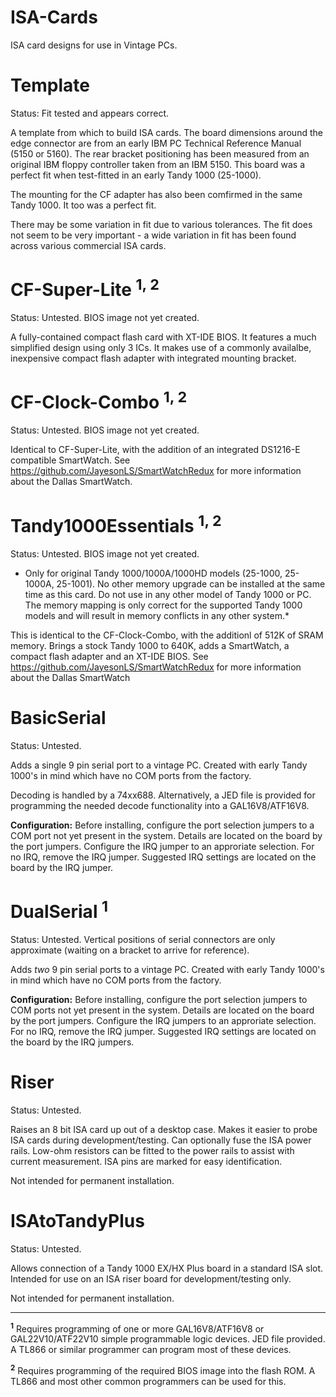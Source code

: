ISA-Cards
=========

ISA card designs for use in Vintage PCs.

Template
========

Status: Fit tested and appears correct.

A template from which to build ISA cards. The board dimensions
around the edge connector are from an early IBM PC Technical
Reference Manual (5150 or 5160). The rear bracket positioning
has been measured from an original IBM floppy controller taken
from an IBM 5150. This board was a perfect fit when test-fitted
in an early Tandy 1000 (25-1000).

The mounting for the CF adapter has also been comfirmed in the
same Tandy 1000. It too was a perfect fit. 

There may be some variation in fit due to various tolerances. 
The fit does not seem to be very important - a wide variation
in fit has been found across various commercial ISA cards.

CF-Super-Lite <sup>1, 2</sup>
=============

Status: Untested. BIOS image not yet created.

A fully-contained compact flash card with XT-IDE BIOS. It features
a much simplified design using only 3 ICs. It makes use of 
a commonly availalbe, inexpensive compact flash adapter with integrated 
mounting bracket.

CF-Clock-Combo <sup>1, 2</sup>
==============

Status: Untested. BIOS image not yet created.

Identical to CF-Super-Lite, with the addition of an integrated
DS1216-E compatible SmartWatch. See 
https://github.com/JayesonLS/SmartWatchRedux for more information
about the Dallas SmartWatch.

Tandy1000Essentials <sup>1, 2</sup>
===================

Status: Untested. BIOS image not yet created.

* Only for original Tandy 1000/1000A/1000HD models (25-1000, 25-1000A,
25-1001). No other memory upgrade can be installed at the same time
as this card. Do not use in any other model of Tandy 1000 or PC. The
memory mapping is only correct for the supported Tandy 1000 models and
will result in memory conflicts in any other system.*

This is identical to the CF-Clock-Combo, with the additionl of 512K
of SRAM memory. Brings a stock Tandy 1000 to 640K, adds a SmartWatch, 
a compact flash adapter and an XT-IDE BIOS. See 
https://github.com/JayesonLS/SmartWatchRedux for more information
about the Dallas SmartWatch

BasicSerial
===========

Status: Untested.

Adds a single 9 pin serial port to a vintage PC. Created with early
Tandy 1000's in mind which have no COM ports from the factory.

Decoding is handled by a 74xx688. Alternatively, a JED file is provided
for programming the needed decode functionality into a GAL16V8/ATF16V8.

**Configuration:** Before installing, configure the port selection jumpers
to a COM port not yet present in the system. Details are located on the
board by the port jumpers. Configure the IRQ jumper to an approriate
selection. For no IRQ, remove the IRQ jumper. Suggested IRQ settings are
located on the board by the IRQ jumper.

DualSerial <sup>1</sup>
==========

Status: Untested. Vertical positions of serial connectors are only
approximate (waiting on a bracket to arrive for reference).

Adds *two* 9 pin serial ports to a vintage PC. Created with early
Tandy 1000's in mind which have no COM ports from the factory.

**Configuration:** Before installing, configure the port selection jumpers
to COM ports not yet present in the system. Details are located on the
board by the port jumpers. Configure the IRQ jumpers to an approriate
selection. For no IRQ, remove the IRQ jumper. Suggested IRQ settings are
located on the board by the IRQ jumpers.

Riser
=====

Status: Untested.

Raises an 8 bit ISA card up out of a desktop case. Makes it easier
to probe ISA cards during development/testing. Can optionally fuse
the ISA power rails. Low-ohm resistors can be fitted to the power 
rails to assist with current measurement. ISA pins are marked for 
easy identification.

Not intended for permanent installation. 

ISAtoTandyPlus
==============

Status: Untested.

Allows connection of a Tandy 1000 EX/HX Plus board in a standard
ISA slot. Intended for use on an ISA riser board for 
development/testing only. 

Not intended for permanent installation.

---------------
<sup>**1**</sup> Requires programming of one or more GAL16V8/ATF16V8 or
    GAL22V10/ATF22V10 simple programmable logic devices. 
    JED file provided. A TL866 or similar programmer
    can program most of these devices.
    
<sup>**2**</sup> Requires programming of the required BIOS image into
    the flash ROM. A TL866 and most other common programmers
    can be used for this.

